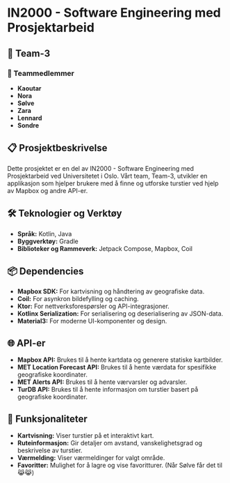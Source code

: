 # IN2000 - Software Engineering med Prosjektarbeid

## 🚀 Team-3

### 👥 Teammedlemmer
- **Kaoutar**
- **Nora**
- **Sølve**
- **Zara**
- **Lennard**
- **Sondre**

## 📋 Prosjektbeskrivelse
Dette prosjektet er en del av IN2000 - Software Engineering med Prosjektarbeid ved Universitetet i Oslo. Vårt team, Team-3, utvikler en applikasjon som hjelper brukere med å finne og utforske turstier ved hjelp av Mapbox og andre API-er.

## 🛠️ Teknologier og Verktøy
- **Språk:** Kotlin, Java
- **Byggverktøy:** Gradle
- **Biblioteker og Rammeverk:** Jetpack Compose, Mapbox, Coil

## 📦 Dependencies
- **Mapbox SDK:** For kartvisning og håndtering av geografiske data.
- **Coil:** For asynkron bildefylling og caching.
- **Ktor:** For nettverksforespørsler og API-integrasjoner.
- **Kotlinx Serialization:** For serialisering og deserialisering av JSON-data.
- **Material3:** For moderne UI-komponenter og design.

## 🌐 API-er
- **Mapbox API:** Brukes til å hente kartdata og generere statiske kartbilder.
- **MET Location Forecast API:** Brukes til å hente værdata for spesifikke geografiske koordinater.
- **MET Alerts API:** Brukes til å hente værvarsler og advarsler.
- **TurDB API:** Brukes til å hente informasjon om turstier basert på geografiske koordinater.

## 📱 Funksjonaliteter
- **Kartvisning:** Viser turstier på et interaktivt kart.
- **Ruteinformasjon:** Gir detaljer om avstand, vanskelighetsgrad og beskrivelse av turstier.
- **Værmelding:** Viser værmeldinger for valgt område.
- **Favoritter:** Mulighet for å lagre og vise favoritturer. (Når Sølve får det til😹😹)
